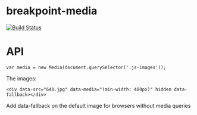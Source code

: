 # breakpoint-media

[![Build Status](https://travis-ci.org/nib-components/breakpoints-media.png?branch=master)](https://travis-ci.org/nib-components/breakpoints-media)

# API

    var media = new Media(document.querySelector('.js-images'));

The images:

    <div data-src="640.jpg" data-media="(min-width: 480px)" hidden data-fallback></div>

Add data-fallback on the default image for browsers without media queries